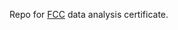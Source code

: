 Repo for [FCC](https://www.freecodecamp.org/learn/data-analysis-with-python) data analysis certificate.
